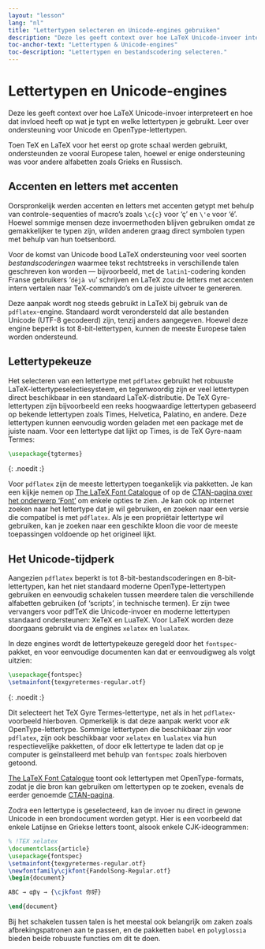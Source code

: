 ```yaml
---
layout: "lesson"
lang: "nl"
title: "Lettertypen selecteren en Unicode-engines gebruiken"
description: "Deze les geeft context over hoe LaTeX Unicode-invoer interpreteert en hoe dat invloed heeft op wat je typt en welke lettertypen je gebruikt. Leer over ondersteuning voor Unicode en OpenType-lettertypen."
toc-anchor-text: "Lettertypen & Unicode-engines"
toc-description: "Lettertypen en bestandscodering selecteren."
---
```


# Lettertypen en Unicode-engines

<span
  class="summary">Deze les geeft context over hoe LaTeX Unicode-invoer interpreteert en hoe dat invloed heeft op wat je typt en welke lettertypen je gebruikt. Leer over ondersteuning voor Unicode en OpenType-lettertypen.</span>

Toen TeX en LaTeX voor het eerst op grote schaal werden gebruikt, ondersteunden ze vooral Europese talen, hoewel er enige ondersteuning was voor andere alfabetten zoals Grieks en Russisch.

## Accenten en letters met accenten

Oorspronkelijk werden accenten en letters met accenten getypt met behulp van controle-sequenties of macro’s zoals `\c{c}` voor ‘ç’ en `\'e` voor ‘é’.
Hoewel sommige mensen deze invoermethoden blijven gebruiken omdat ze gemakkelijker te typen zijn, wilden anderen graag direct symbolen typen met behulp van hun toetsenbord.

Voor de komst van Unicode bood LaTeX ondersteuning voor veel soorten *bestandscoderingen* waarmee tekst rechtstreeks in verschillende talen geschreven kon worden — bijvoorbeeld, met de `latin1`-codering konden Franse gebruikers ‘`déjà vu`’ schrijven en LaTeX zou de letters met accenten intern vertalen naar TeX-commando’s om de juiste uitvoer te genereren.

Deze aanpak wordt nog steeds gebruikt in LaTeX bij gebruik van de `pdflatex`-engine.
Standaard wordt verondersteld dat alle bestanden Unicode (UTF-8 gecodeerd) zijn, tenzij anders aangegeven.
Hoewel deze engine beperkt is tot 8-bit-lettertypen, kunnen de meeste Europese talen worden ondersteund.

## Lettertypekeuze

Het selecteren van een lettertype met `pdflatex` gebruikt het robuuste LaTeX-lettertypeselectiesysteem, en tegenwoordig zijn er veel lettertypen direct beschikbaar in een standaard LaTeX-distributie.
De TeX Gyre-lettertypen zijn bijvoorbeeld een reeks hoogwaardige lettertypen gebaseerd op bekende lettertypen zoals Times, Helvetica, Palatino, en andere.
Deze lettertypen kunnen eenvoudig worden geladen met een package met de juiste naam.
Voor een lettertype dat lijkt op Times, is de TeX Gyre-naam Termes:

```latex
\usepackage{tgtermes}
```
{: .noedit :}

Voor `pdflatex` zijn de meeste lettertypen toegankelijk via pakketten.
Je kan een kijkje nemen op [The LaTeX Font Catalogue](https://www.tug.org/FontCatalogue/) of op de [CTAN-pagina over het onderwerp ‘Font’](https://www.ctan.org/topic/font) om enkele opties te zien.
Je kan ook op internet zoeken naar het lettertype dat je wil gebruiken, en zoeken naar een versie die compatibel is met `pdflatex`.
Als je een propriëtair lettertype wil gebruiken, kan je zoeken naar een geschikte kloon die voor de meeste toepassingen voldoende op het origineel lijkt.

## Het Unicode-tijdperk

Aangezien `pdflatex` beperkt is tot 8-bit-bestandscoderingen en 8-bit-lettertypen, kan het niet standaard moderne OpenType-lettertypen gebruiken en eenvoudig schakelen tussen meerdere talen die verschillende alfabetten gebruiken (of ‘scripts’, in technische termen).
Er zijn twee vervangers voor pdfTeX die Unicode-invoer en moderne lettertypen standaard ondersteunen: XeTeX en LuaTeX.
Voor LaTeX worden deze doorgaans gebruikt via de engines `xelatex` en `lualatex`.

In deze engines wordt de lettertypekeuze geregeld door het `fontspec`-pakket, en voor eenvoudige documenten kan dat er eenvoudigweg als volgt uitzien:
```latex
\usepackage{fontspec}
\setmainfont{texgyretermes-regular.otf}
```
{: .noedit :}

Dit selecteert het TeX Gyre Termes-lettertype, net als in het `pdflatex`-voorbeeld hierboven.
Opmerkelijk is dat deze aanpak werkt voor *elk* OpenType-lettertype.
Sommige lettertypen die beschikbaar zijn voor `pdflatex`, zijn ook beschikbaar voor `xelatex` en `lualatex` via hun respectievelijke pakketten, of door elk lettertype te laden dat op je computer is geïnstalleerd met behulp van `fontspec` zoals hierboven getoond.

[The LaTeX Font Catalogue](https://www.tug.org/FontCatalogue/) toont ook lettertypen met OpenType-formats, zodat je die bron kan gebruiken om lettertypen op te zoeken, evenals de eerder genoemde [CTAN-pagina](https://www.ctan.org/topic/font).

Zodra een lettertype is geselecteerd, kan de invoer nu direct in gewone Unicode in een brondocument worden getypt.
Hier is een voorbeeld dat enkele Latijnse en Griekse letters toont, alsook enkele CJK-ideogrammen:

```latex
% !TEX xelatex
\documentclass{article}
\usepackage{fontspec}
\setmainfont{texgyretermes-regular.otf}
\newfontfamily\cjkfont{FandolSong-Regular.otf}
\begin{document}

ABC → αβγ → {\cjkfont 你好}

\end{document}
```

<p 
  class="hint">Bij het schakelen tussen talen is het meestal ook belangrijk om zaken zoals afbrekingspatronen aan te passen, en de pakketten <code>babel</code> en <code>polyglossia</code> bieden beide robuuste functies om dit te doen.</p>
